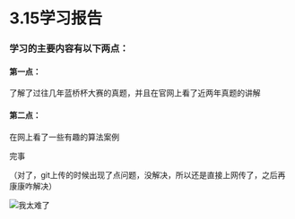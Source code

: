 # 3.15学习报告
### 学习的主要内容有以下两点：

#### 第一点：

了解了过往几年蓝桥杯大赛的真题，并且在官网上看了近两年真题的讲解

#### 第二点：

在网上看了一些有趣的算法案例

完事

（对了，git上传的时候出现了点问题，没解决，所以还是直接上网传了，之后再康康咋解决）



![我太难了](https://image.baidu.com/search/detail?ct=503316480&z=0&tn=baiduimagedetail&ipn=d&cl=2&cm=1&sc=0&lm=-1&ie=gb18030&pn=1&rn=1&di=44880&ln=30&word=%CE%D2%CC%AB%C4%D1%C1%CB%B1%ED%C7%E9%B0%FC&os=541238089,1576421838&cs=767442413,1342282471&objurl=http%3A%2F%2Fwx3.sinaimg.cn%2Fbmiddle%2F007uilLnly1g5ybekznywj309n084dgh.jpg&bdtype=0&simid=3206647323,3905144711&pi=0&adpicid=0&timingneed=0&spn=0&is=0,0&fr=ala&ala=1&alatpl=adress&pos=1&oriquery=%E6%88%91%E5%A4%AA%E9%9A%BE%E4%BA%86%E8%A1%A8%E6%83%85%E5%8C%85&hs=2&xthttps=111111)